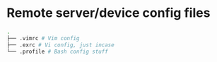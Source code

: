 
# Remote server/device config files

```bash
.
├── .vimrc # Vim config
├── .exrc # Vi config, just incase
└── .profile # Bash config stuff
```
